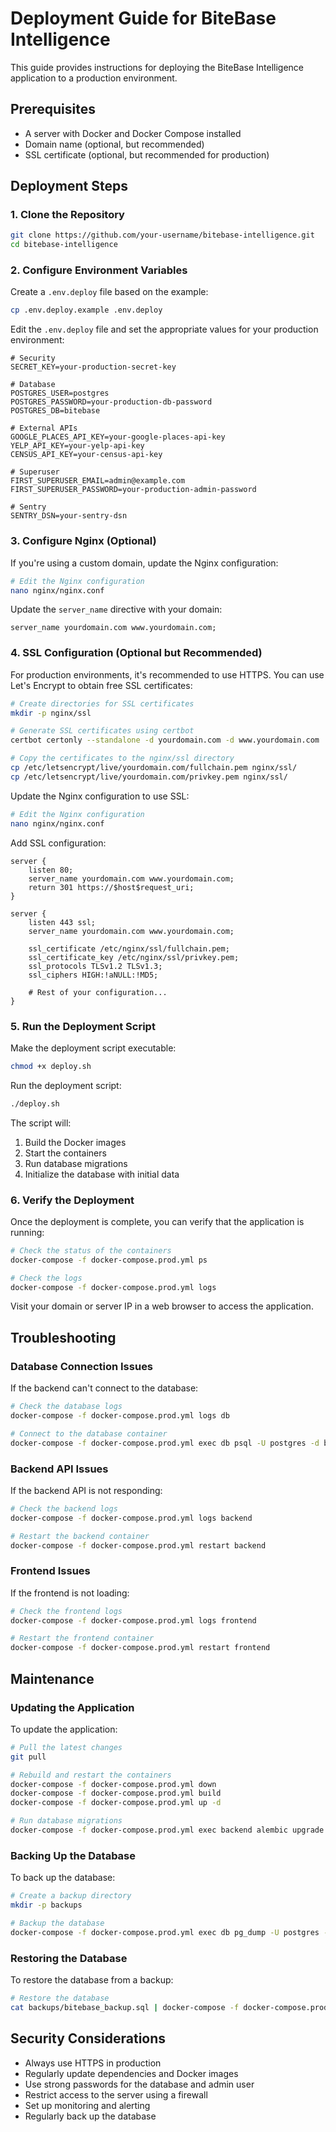 # Deployment Guide for BiteBase Intelligence

This guide provides instructions for deploying the BiteBase Intelligence application to a production environment.

## Prerequisites

- A server with Docker and Docker Compose installed
- Domain name (optional, but recommended)
- SSL certificate (optional, but recommended for production)

## Deployment Steps

### 1. Clone the Repository

```bash
git clone https://github.com/your-username/bitebase-intelligence.git
cd bitebase-intelligence
```

### 2. Configure Environment Variables

Create a `.env.deploy` file based on the example:

```bash
cp .env.deploy.example .env.deploy
```

Edit the `.env.deploy` file and set the appropriate values for your production environment:

```
# Security
SECRET_KEY=your-production-secret-key

# Database
POSTGRES_USER=postgres
POSTGRES_PASSWORD=your-production-db-password
POSTGRES_DB=bitebase

# External APIs
GOOGLE_PLACES_API_KEY=your-google-places-api-key
YELP_API_KEY=your-yelp-api-key
CENSUS_API_KEY=your-census-api-key

# Superuser
FIRST_SUPERUSER_EMAIL=admin@example.com
FIRST_SUPERUSER_PASSWORD=your-production-admin-password

# Sentry
SENTRY_DSN=your-sentry-dsn
```

### 3. Configure Nginx (Optional)

If you're using a custom domain, update the Nginx configuration:

```bash
# Edit the Nginx configuration
nano nginx/nginx.conf
```

Update the `server_name` directive with your domain:

```
server_name yourdomain.com www.yourdomain.com;
```

### 4. SSL Configuration (Optional but Recommended)

For production environments, it's recommended to use HTTPS. You can use Let's Encrypt to obtain free SSL certificates:

```bash
# Create directories for SSL certificates
mkdir -p nginx/ssl

# Generate SSL certificates using certbot
certbot certonly --standalone -d yourdomain.com -d www.yourdomain.com

# Copy the certificates to the nginx/ssl directory
cp /etc/letsencrypt/live/yourdomain.com/fullchain.pem nginx/ssl/
cp /etc/letsencrypt/live/yourdomain.com/privkey.pem nginx/ssl/
```

Update the Nginx configuration to use SSL:

```bash
# Edit the Nginx configuration
nano nginx/nginx.conf
```

Add SSL configuration:

```
server {
    listen 80;
    server_name yourdomain.com www.yourdomain.com;
    return 301 https://$host$request_uri;
}

server {
    listen 443 ssl;
    server_name yourdomain.com www.yourdomain.com;

    ssl_certificate /etc/nginx/ssl/fullchain.pem;
    ssl_certificate_key /etc/nginx/ssl/privkey.pem;
    ssl_protocols TLSv1.2 TLSv1.3;
    ssl_ciphers HIGH:!aNULL:!MD5;

    # Rest of your configuration...
}
```

### 5. Run the Deployment Script

Make the deployment script executable:

```bash
chmod +x deploy.sh
```

Run the deployment script:

```bash
./deploy.sh
```

The script will:
1. Build the Docker images
2. Start the containers
3. Run database migrations
4. Initialize the database with initial data

### 6. Verify the Deployment

Once the deployment is complete, you can verify that the application is running:

```bash
# Check the status of the containers
docker-compose -f docker-compose.prod.yml ps

# Check the logs
docker-compose -f docker-compose.prod.yml logs
```

Visit your domain or server IP in a web browser to access the application.

## Troubleshooting

### Database Connection Issues

If the backend can't connect to the database:

```bash
# Check the database logs
docker-compose -f docker-compose.prod.yml logs db

# Connect to the database container
docker-compose -f docker-compose.prod.yml exec db psql -U postgres -d bitebase
```

### Backend API Issues

If the backend API is not responding:

```bash
# Check the backend logs
docker-compose -f docker-compose.prod.yml logs backend

# Restart the backend container
docker-compose -f docker-compose.prod.yml restart backend
```

### Frontend Issues

If the frontend is not loading:

```bash
# Check the frontend logs
docker-compose -f docker-compose.prod.yml logs frontend

# Restart the frontend container
docker-compose -f docker-compose.prod.yml restart frontend
```

## Maintenance

### Updating the Application

To update the application:

```bash
# Pull the latest changes
git pull

# Rebuild and restart the containers
docker-compose -f docker-compose.prod.yml down
docker-compose -f docker-compose.prod.yml build
docker-compose -f docker-compose.prod.yml up -d

# Run database migrations
docker-compose -f docker-compose.prod.yml exec backend alembic upgrade head
```

### Backing Up the Database

To back up the database:

```bash
# Create a backup directory
mkdir -p backups

# Backup the database
docker-compose -f docker-compose.prod.yml exec db pg_dump -U postgres -d bitebase > backups/bitebase_$(date +%Y%m%d%H%M%S).sql
```

### Restoring the Database

To restore the database from a backup:

```bash
# Restore the database
cat backups/bitebase_backup.sql | docker-compose -f docker-compose.prod.yml exec -T db psql -U postgres -d bitebase
```

## Security Considerations

- Always use HTTPS in production
- Regularly update dependencies and Docker images
- Use strong passwords for the database and admin user
- Restrict access to the server using a firewall
- Set up monitoring and alerting
- Regularly back up the database
